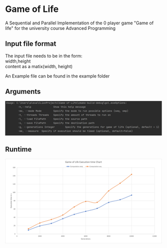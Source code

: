 # Game of Life
A Sequential and Parallel Implementation of the 0 player game "Game of life" for the university course Advanced Programming

## Input file format
The input file needs to be in the form:<br>
width,height <br>
content as a matix(width, height)

An Example file can be found in the example folder

## Arguments
![img.png](docu/usage.png)

## Runtime 
![](docu/chart.png)